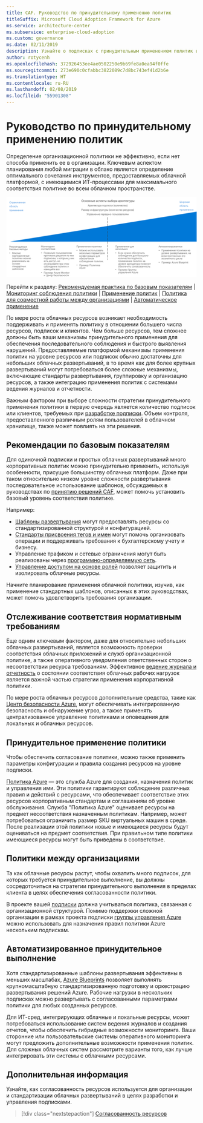 ```yaml
---
title: CAF. Руководство по принудительному применению политик
titleSuffix: Microsoft Cloud Adoption Framework for Azure
ms.service: architecture-center
ms.subservice: enterprise-cloud-adoption
ms.custom: governance
ms.date: 02/11/2019
description: Узнайте о подписках с принудительным применением политик в качестве основного приоритета при миграции Azure.
author: rotycenh
ms.openlocfilehash: 372926453ee4ae0502250e9b69fe8a0ea94f0ffe
ms.sourcegitcommit: 273e690c0cfabbc3822089c7d8bc743ef41d2b6e
ms.translationtype: HT
ms.contentlocale: ru-RU
ms.lasthandoff: 02/08/2019
ms.locfileid: "55901308"
---
```

# <a name="policy-enforcement-decision-guide"></a>Руководство по принудительному применению политик

Определение организационной политики не эффективно, если нет способа применить ее в организации. Ключевым аспектом планирования любой миграции в облако является определение оптимального сочетания инструментов, предоставляемых облачной платформой, с имеющимися ИТ-процессами для максимального соответствия политике во всем облачном пространстве.

![Схема вариантов принудительного использования политик, отсортированных в порядке увеличения сложности, со ссылками для быстрого перехода](../../_images/discovery-guides/discovery-guide-policy-enforcement.png)

Перейти к разделу: [Рекомендуемая практика по базовым показателям](#baseline-recommended-practices) | [Мониторинг соблюдения политики](#policy-compliance-monitoring) | [Применение политик](#policy-enforcement) | [Политика для совместной работы между организациями](#cross-organization-policy) | [Автоматическое применение](#automated-enforcement)

По мере роста облачных ресурсов возникает необходимость поддерживать и применять политику в отношении большего числа ресурсов, подписок и клиентов. Чем больше ресурсов, тем сложнее должны быть ваши механизмы принудительного применения для обеспечения последовательного соблюдения и быстрого выявления нарушений. Предоставляемые платформой механизмы применения политик на уровне ресурсов или подписок обычно достаточны для небольших облачных развертываний, в то время как для более крупных развертываний могут потребоваться более сложные механизмы, включающие стандарты развертывания, группировку и организацию ресурсов, а также интеграцию применения политик с системами ведения журналов и отчетности.

Важным фактором при выборе сложности стратегии принудительного применения политики в первую очередь является количество подписок или клиентов, требуемых при [разработке подписки](../subscriptions/overview.md). Объем контроля, предоставленного различным ролям пользователей в облачном хранилище, также может повлиять на эти решения.

## <a name="baseline-recommended-practices"></a>Рекомендации по базовым показателям

Для одиночной подписки и простых облачных развертываний много корпоративных политик можно принудительно применить, используя особенности, присущие большинству облачных платформ. Даже при таком относительно низком уровне сложности развертывания последовательное использование шаблонов, обсуждаемых в руководствах по [принятию решений CAF](../overview.md), может помочь установить базовый уровень соответствия политике.

Например: 

- [Шаблоны развертывания](../resource-consistency/overview.md) могут предоставлять ресурсы со стандартизированной структурой и конфигурацией.
- [Стандарты присвоения тегов и имен](../resource-tagging/overview.md) могут помочь организовать операции и поддерживать требования к бухгалтерскому учету и бизнесу.
- Управление трафиком и сетевые ограничения могут быть реализованы через [программно-определяемую сеть](../software-defined-network/overview.md).
- [Управление доступом на основе ролей](../identity/overview.md) позволяет защитить и изолировать облачные ресурсы.

Начните планирование применения облачной политики, изучив, как применение стандартных шаблонов, описанных в этих руководствах, может помочь удовлетворить требования организации.

## <a name="policy-compliance-monitoring"></a>Отслеживание соответствия нормативным требованиям

Еще одним ключевым фактором, даже для относительно небольших облачных развертываний, является возможность проверки соответствия облачных приложений и служб организационной политике, а также оперативного уведомления ответственных сторон о несоответствии ресурса требованиям. Эффективное [ведение журнала и отчетность](../log-and-report/overview.md) о состоянии соответствия облачных рабочих нагрузок является важной частью стратегии применения корпоративной политики.

По мере роста облачных ресурсов дополнительные средства, такие как [Центр безопасности Azure](/azure/security-center/), могут обеспечивать интегрированную безопасность и обнаружение угроз, а также применять централизованное управление политиками и оповещения для локальных и облачных ресурсов.

## <a name="policy-enforcement"></a>Принудительное применение политики

Чтобы обеспечить согласование политики, можно также применить параметры конфигурации и правила создания ресурсов на уровне подписки.

[Политика Azure](/azure/governance/policy/overview) — это служба Azure для создания, назначения политик и управления ими. Эти политики гарантируют соблюдение различных правил и действий с ресурсами, что обеспечивает соответствие этих ресурсов корпоративным стандартам и соглашениям об уровне обслуживания. Служба "Политика Azure" оценивает ресурсы на предмет несоответствия назначенным политикам. Например, может потребоваться ограничить размер SKU виртуальных машин в среде. После реализации этой политики новые и имеющиеся ресурсы будут оцениваться на предмет соответствия. При правильном типе политики имеющиеся ресурсы могут быть приведены в соответствие.

## <a name="cross-organization-policy"></a>Политики между организациями

Та как облачные ресурсы растут, чтобы охватить много подписок, для которых требуется принудительное выполнение, вы должны сосредоточиться на стратегии принудительного выполнения в пределах клиента в целях обеспечения согласованности политики.

В проекте вашей [подписки](../subscriptions/overview.md) должна учитываться политика, связанная с организационной структурой. Помимо поддержки сложной организации в рамках проекта подписки [группы управления Azure](../subscriptions/overview.md#management-groups) можно использовать для назначения правил политики Azure нескольким подпискам.

## <a name="automated-enforcement"></a>Автоматизированное принудительное выполнение

Хотя стандартизированные шаблоны развертывания эффективны в меньших масштабах, [Azure Blueprints](/azure/governance/blueprints/overview) позволяет выполнять крупномасштабную стандартизированную подготовку и оркестрацию развертывания решений Azure. Рабочие нагрузки в нескольких подписках можно развертывать с согласованными параметрами политики для любых созданных ресурсов.

Для ИТ-сред, интегрирующих облачные и локальные ресурсы, может потребоваться использование систем ведения журналов и создания отчетов, чтобы обеспечить гибридные возможности мониторинга. Ваши сторонние или пользовательские системы оперативного мониторинга могут предложить дополнительные возможности применения политик. Для сложных облачных систем рассмотрите варианты того, как лучше интегрировать эти системы с облачными ресурсами.

## <a name="next-steps"></a>Дополнительная информация

Узнайте, как согласованность ресурсов используется для организации и стандартизации облачных развертываний в целях разработки и управления подписками.

> [!div class="nextstepaction"]
> [Согласованность ресурсов](../resource-consistency/overview.md)
